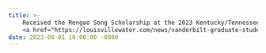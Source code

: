 ```yaml
---
title: >-
    Received the Rengao Song Scholarship at the 2023 Kentucky/Tennessee Water Professionals Conference, held in Memphis.
    <a href="https://louisvillewater.com/news/vanderbilt-graduate-student-earns-10k-scholarship-to-continue-water-quality-research/" target="_blank">Read more <i class="fas fa-angle-double-right"></i></a>
date: 2023-08-01 10:00:00 -0800
---
```

